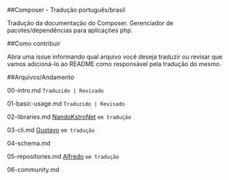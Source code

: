 ##Composer - Tradução português/brasil

Tradução da documentação do Composer. Gerenciador de pacotes/dependências para aplicações php.

##Como contribuir

Abra uma issue informando qual arquivo você deseja traduzir ou revisar que vamos adicioná-lo ao
README como responsável pela tradução do mesmo.

##Arquivos/Andamento

00-intro.md `Traduzido | Revisado`

01-basic-usage.md `Traduzido | Revisado`

02-libraries.md  [NandoKstroNet](http://github.com/NandoKstroNet) `em tradução`

03-cli.md  [Gustavo](http://github.com/gustavoper) `em tradução`

04-schema.md

05-repositories.md  [Alfredo](https://github.com/alphabraga) `em tradução`

06-community.md
